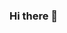 ### Hi there 👋

<!--
**turnwol7/turnwol7** is a ✨ _special_ ✨ repository because its `README.md` (this file) appears on your GitHub profile.

I left 100k oilfield work to start software development at 34!

- 🔭 I’m currently working on ... a web3 blockchain freelance project
- 🌱 I’m currently learning ... in my final year in IT-Programming
- 👯 I’m looking to collaborate on ... web3 projects!
- 💬 Ask me about ... videography, travel or the gym!
- 📫 How to reach me: ... justinb.developer@gmail.com
- ⚡ Fun fact: ... I built an AirBnB to get me through software development school at 34

Socials: 
IG: www.instagram.com/jbishlifts
Youtube: www.youtube.com/justinbishop
LinkedIn: www.linkedin.com/in/justin-bishop-32276075
-->
